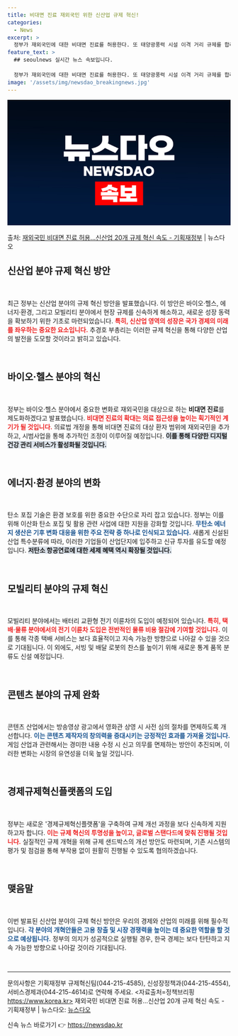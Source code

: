 ```yaml
---
title: 비대면 진료 재외국민 위한 신산업 규제 혁신!
categories:
  - News
excerpt: >
  정부가 재외국민에 대한 비대면 진료를 허용한다. 또 태양광풍력 시설 이격 거리 규제를 합리화하고 우체국 등 …
feature_text: >
  ## seoulnews 실시간 뉴스 속보입니다.

  정부가 재외국민에 대한 비대면 진료를 허용한다. 또 태양광풍력 시설 이격 거리 규제를 합리화하고 우체국 등 …
image: '/assets/img/newsdao_breakingnews.jpg'
---
```


![뉴스다오 속보](/assets/img/newsdao_breakingnews.jpg)

<p>출처: <a href="https://newsdao.kr/2648" rel="dofollow">재외국민 비대면 진료 허용…신산업 20개 규제 혁신 속도 - 기획재정부</a> | 뉴스다오</p>

<h2 data-ke-size="size26">신산업 분야 규제 혁신 방안</h2>

<p data-ke-size="size16">&nbsp;</p>

최근 정부는 신산업 분야의 규제 혁신 방안을 발표했습니다. 이 방안은 바이오·헬스, 에너지·환경, 그리고 모빌리티 분야에서 현장 규제를 신속하게 해소하고, 새로운 성장 동력을 확보하기 위한 기초로 마련되었습니다. <b><span style="color: #ee2323;">특히, 신산업 영역의 성장은 국가 경제의 미래를 좌우하는 중요한 요소입니다.</span></b> 추경호 부총리는 이러한 규제 혁신을 통해 다양한 산업의 발전을 도모할 것이라고 밝히고 있습니다.

<p data-ke-size="size16">&nbsp;</p>

<h2 data-ke-size="size26">바이오·헬스 분야의 혁신</h2>

<p data-ke-size="size16">&nbsp;</p>

정부는 바이오·헬스 분야에서 중요한 변화로 재외국민을 대상으로 하는 <b>비대면 진료</b>를 제도화하겠다고 발표했습니다. <b><span style="color: #ee2323;">비대면 진료의 확대는 의료 접근성을 높이는 획기적인 계기가 될 것입니다.</span></b> 의료법 개정을 통해 비대면 진료의 대상 환자 범위에 재외국민을 추가하고, 시범사업을 통해 추가적인 조정이 이루어질 예정입니다. <b><span style="background-color: #21538527;">이를 통해 다양한 디지털 건강 관리 서비스가 활성화될 것입니다.</span></b> 

<p data-ke-size="size16">&nbsp;</p>

<h2 data-ke-size="size26">에너지·환경 분야의 변화</h2>

<p data-ke-size="size16">&nbsp;</p>

탄소 포집 기술은 환경 보호를 위한 중요한 수단으로 자리 잡고 있습니다. 정부는 이를 위해 이산화 탄소 포집 및 활용 관련 사업에 대한 지원을 강화할 것입니다. <b><span style="color: #1a5490;">무탄소 에너지 생산은 기후 변화 대응을 위한 주요 전략 중 하나로 인식되고 있습니다.</span></b> 새롭게 신설된 산업 특수분류에 따라, 이러한 기업들이 산업단지에 입주하고 신규 투자를 유도할 예정입니다. <b><span style="background-color: #21538527;">저탄소 항공연료에 대한 세제 혜택 역시 확장될 것입니다.</span></b>

<p data-ke-size="size16">&nbsp;</p>

<h2 data-ke-size="size26">모빌리티 분야의 규제 혁신</h2>

<p data-ke-size="size16">&nbsp;</p>

모빌리티 분야에서는 배터리 교환형 전기 이륜차의 도입이 예정되어 있습니다. <b><span style="color: #ee2323;">특히, 택배·물류 분야에서의 전기 이륜차 도입은 전반적인 물류 비용 절감에 기여할 것입니다.</span></b> 이를 통해 각종 택배 서비스는 보다 효율적이고 지속 가능한 방향으로 나아갈 수 있을 것으로 기대됩니다. 이 외에도, 서빙 및 배달 로봇의 찬스를 높이기 위해 새로운 통계 품목 분류도 신설 예정입니다.

<p data-ke-size="size16">&nbsp;</p>

<h2 data-ke-size="size26">콘텐츠 분야의 규제 완화</h2>

<p data-ke-size="size16">&nbsp;</p>

콘텐츠 산업에서는 방송영상 광고에서 영화관 상영 시 사전 심의 절차를 면제하도록 개선합니다. <b><span style="color: #1a5490;">이는 콘텐츠 제작자의 창의력을 증대시키는 긍정적인 효과를 가져올 것입니다.</span></b> 게임 산업과 관련해서는 경미한 내용 수정 시 신고 의무를 면제하는 방안이 추진되며, 이러한 변화는 시장의 유연성을 더욱 높일 것입니다.

<p data-ke-size="size16">&nbsp;</p>

<h2 data-ke-size="size26">경제규제혁신플랫폼의 도입</h2>

<p data-ke-size="size16">&nbsp;</p>

정부는 새로운 '경제규제혁신플랫폼'을 구축하여 규제 개선 과정을 보다 신속하게 지원하고자 합니다. <b><span style="color: #ee2323;">이는 규제 혁신의 투명성을 높이고, 글로벌 스탠다드에 맞춰 진행될 것입니다.</span></b> 실질적인 규제 개혁을 위해 규제 샌드박스의 개선 방안도 마련되며, 기존 시스템의 평가 및 점검을 통해 부작용 없이 원활히 진행될 수 있도록 협의하겠습니다.

<p data-ke-size="size16">&nbsp;</p>

<h2 data-ke-size="size26">맺음말</h2>

<p data-ke-size="size16">&nbsp;</p>

이번 발표된 신산업 분야의 규제 혁신 방안은 우리의 경제와 산업의 미래를 위해 필수적입니다. <b><span style="color: #1a5490;">각 분야의 개혁안들은 고용 창출 및 시장 경쟁력을 높이는 데 중요한 역할을 할 것으로 예상됩니다.</span></b> 정부의 의지가 성공적으로 실행될 경우, 한국 경제는 보다 탄탄하고 지속 가능한 방향으로 나아갈 것이라 기대됩니다.

<p data-ke-size="size16">&nbsp;</p>

<hr>

문의사항은 기획재정부 규제혁신팀(044-215-4585), 신성장정책과(044-215-4554), 서비스경제과(044-215-4614)로 연락해 주세요.
<자료출처=정책브리핑 https://www.korea.kr>
재외국민 비대면 진료 허용…신산업 20개 규제 혁신 속도 - 기획재정부 | 뉴스다오: <a href="https://newsdao.kr/2648">뉴스다오</a> 

신속 뉴스 바로가기 👉 <a href="https://newsdao.kr" rel="dofollow">https://newsdao.kr</a>



